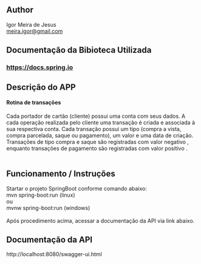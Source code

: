## Author
Igor Meira de Jesus<br>
meira.igor@gmail.com

## Documentação da Bibioteca Utilizada
### https://docs.spring.io


## Descrição do APP
#### Rotina de transações
Cada portador de cartão (cliente) possui uma conta com seus dados.
A cada operação realizada pelo cliente uma transação é criada e associada à sua
respectiva conta.
Cada transação possui um tipo (compra a vista, compra parcelada, saque ou pagamento),
um valor e uma data de criação.
Transações de tipo compra e saque são registradas com valor negativo , enquanto
transações de pagamento são registradas com valor positivo .
<br>
<br>

## Funcionamento / Instruções
Startar o projeto SpringBoot conforme comando abaixo:
<br>
mvn spring-boot:run (linux) 
<br>ou <br>
mvnw spring-boot:run (windows)
<br><br>
Após procedimento acima, acessar a documentação da API via link abaixo.
<br>
## Documentação da API
http://localhost:8080/swagger-ui.html
<br>
